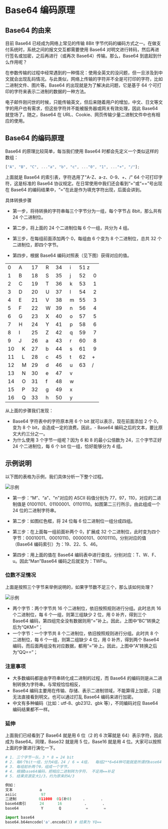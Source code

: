 # Base64 编码原理

## Base64 的由来

目前 Base64 已经成为网络上常见的传输 8Bit 字节代码的编码方式之一。在做支付系统时，系统之间的报文交互都需要使用 Base64 对明文进行转码，然后再进行签名或加密，之后再进行（或再次 Base64）传输。那么，Base64 到底起到什么作用呢？

在参数传输的过程中经常遇到的一种情况：使用全英文的没问题，但一旦涉及到中文就会出现乱码情况。与此类似，网络上传输的字符并不全是可打印的字符，比如二进制文件、图片等。Base64 的出现就是为了解决此问题，它是基于 64 个可打印的字符来表示二进制的数据的一种方法。

电子邮件刚问世的时候，只能传输英文，但后来随着用户的增加，中文、日文等文字的用户也有需求，但这些字符并不能被服务器或网关有效处理，因此 Base64 就登场了。随之，Base64 在 URL、Cookie、网页传输少量二进制文件中也有相应的使用。

## Base64 的编码原理

Base64 的原理比较简单，每当我们使用 Base64 时都会先定义一个类似这样的数组：

```javascript
["A", "B", "C", ..."a", "b", "c", ..."0", "1", ..."+", "/"];
```

上面就是 Base64 的索引表，字符选用了"A-Z、a-z、0-9、+、/" 64 个可打印字符，这是标准的 Base64 协议规定。在日常使用中我们还会看到“=”或“==”号出现在 Base64 的编码结果中，“=”在此是作为填充字符出现，后面会讲到。

具体转换步骤

-   第一步，将待转换的字符串每三个字节分为一组，每个字节占 8bit，那么共有 24 个二进制位。

-   第二步，将上面的 24 个二进制位每 6 个一组，共分为 4 组。

-   第三步，在每组前面添加两个 0，每组由 6 个变为 8 个二进制位，总共 32 个二进制位，即四个字节。

-   第四步，根据 Base64 编码对照表（见下图）获得对应的值。

|         |         |         |         |
| ------- | ------- | ------- | ------- |
| 0 　 A  | 17 　 R | 34 　 i | 51 z    |
| 1 　 B  | 18 　 S | 35 　 j | 52 　 0 |
| 2 　 C  | 19 　 T | 36 　 k | 53 　 1 |
| 3 　 D  | 20 　 U | 37 　 l | 54 　 2 |
| 4 　 E  | 21 　 V | 38 　 m | 55 　 3 |
| 5 　 F  | 22 　 W | 39 　 n | 56 　 4 |
| 6 　 G  | 23 　 X | 40 　 o | 57 　 5 |
| 7 　 H  | 24 　 Y | 41 　 p | 58 　 6 |
| 8 　 I  | 25 　 Z | 42 　 q | 59 　 7 |
| 9 　 J  | 26 　 a | 43 　 r | 60 　 8 |
| 10 　 K | 27 　 b | 44 　 s | 61 　 9 |
| 11 　 L | 28 　 c | 45 　 t | 62 　+  |
| 12 　 M | 29 　 d | 46 　 u | 63 　/  |
| 13 　 N | 30 　 e | 47 　 v |
| 14 　 O | 31 　 f | 48 　 w |
| 15 　 P | 32 　 g | 49 　 x |
| 16 　 Q | 33 　 h | 50 　 y |

从上面的步骤我们发现：

-   Base64 字符表中的字符原本用 6 个 bit 就可以表示，现在前面添加 2 个 0，变为 8 个 bit，会造成一定的浪费。因此，- Base64 编码之后的文本，要比原文大约三分之一。
-   为什么使用 3 个字节一组呢？因为 6 和 8 的最小公倍数为 24，三个字节正好 24 个二进制位，每 6 个 bit 位一组，恰好能够分为 4 组。

## 示例说明

以下图的表格为示例，我们具体分析一下整个过程。

![示例](https://img-blog.csdnimg.cn/20190517212249969.jpg?x-oss-process=image/watermark,type_ZmFuZ3poZW5naGVpdGk,shadow_10,text_aHR0cHM6Ly9oZWxsby5ibG9nLmNzZG4ubmV0,size_16,color_FFFFFF,t_70)

-   第一步：“M”、“a”、"n"对应的 ASCII 码值分别为 77，97，110，对应的二进制值是 01001101、01100001、01101110。如图第二三行所示，由此组成一个 24 位的二进制字符串。

-   第二步：如图红色框，将 24 位每 6 位二进制位一组分成四组。
-   第三步：在上面每一组前面补两个 0，扩展成 32 个二进制位，此时变为四个字节：00010011、00010110、00000101、00101110。分别对应的值（Base64 编码索引）为：19、22、5、46。
-   第四步：用上面的值在 Base64 编码表中进行查找，分别对应：T、W、F、u。因此“Man”Base64 编码之后就变为：TWFu。

### 位数不足情况

上面是按照三个字节来举例说明的，如果字节数不足三个，那么该如何处理？

<img src="https://img-blog.csdnimg.cn/20190517212307382.jpg?x-oss-process=image/watermark,type_ZmFuZ3poZW5naGVpdGk,shadow_10,text_aHR0cHM6Ly9oZWxsby5ibG9nLmNzZG4ubmV0,size_16,color_FFFFFF,t_70" alt="示例"  />

-   两个字节：两个字节共 16 个二进制位，依旧按照规则进行分组。此时总共 16 个二进制位，每 6 个一组，则第三组缺少 2 位，用 0 补齐，得到三个 Base64 编码，第四组完全没有数据则用“=”补上。因此，上图中“BC”转换之后为“QKM=”；
-   一个字节：一个字节共 8 个二进制位，依旧按照规则进行分组。此时共 8 个二进制位，每 6 个一组，则第二组缺少 4 位，用 0 补齐，得到两个 Base64 编码，而后面两组没有对应数据，都用“=”补上。因此，上图中“A”转换之后为“QQ==”；

### 注意事项

-   大多数编码都是由字符串转化成二进制的过程，而 Base64 的编码则是从二进制转换为字符串。与常规恰恰相反，
-   Base64 编码主要用在传输、存储、表示二进制领域，不能算得上加密，只是无法直接看到明文。也可以通过打乱 Base64 编码来进行加密。
-   中文有多种编码（比如：utf-8、gb2312、gbk 等），不同编码对应 Base64 编码结果都不一样。

### 延伸

上面我们已经看到了 Base64 就是用 6 位（2 的 6 次幂就是 64）表示字符，因此成为 Base64。同理，Base32 就是用 5 位，Base16 就是用 4 位。大家可以按照上面的步骤进行演化一下。

```python
# 1. 三个字节一队，3 * 8 = 24 bit
# 2. 每6个bit一组，分为4组。24 / 6 = 4组，  每组2**6=64种可能就是所谓的base64
# 3. 每组前补两个0，组成一个字节，
# 4. 根据base64编码，把相应二进制转为字符， 不足用==补足
# 5. 结果资源变大1/3，约为原来的4/3

例如：
文本            a
asiic           97
二进制          011000  01(补0)     .       .
base64索引      24      16          .       .
base64          Y       Q           =       =

import base64
base64.b64encode('a'.encode()) # 结果为 YQ==

```

